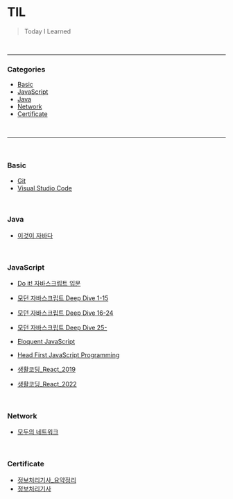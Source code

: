 # TIL

> Today I Learned

<br>

---

### Categories

+ [Basic](#basic)
+ [JavaScript](#javascript)
+ [Java](#java)
+ [Network](#network)
+ [Certificate](#certificate)

<br>

---

<br>

### Basic

- [Git](basic/git.md)
- [Visual Studio Code](basic/vscode.md)

<br>

### Java

- [이것이 자바다](java/이것이_자바다.md)

<br>

### JavaScript

- [Do it! 자바스크립트 입문](javascript/Do_it_자바스크립트_입문.md)
- [모던 자바스크립트 Deep Dive 1-15](javascript/모던_자바스크립트_Deep_Dive_1-15.md)
- [모던 자바스크립트 Deep Dive 16-24](javascript/모던_자바스크립트_Deep_Dive_16-24.md)
- [모던 자바스크립트 Deep Dive 25-](javascript/모던_자바스크립트_Deep_Dive_25-.md)
- [Eloquent JavaScript](javascript/Eloquent_JavaScript.md)
- [Head First JavaScript Programming](javascript/Head_First_JavaScript_Programming.md)

- [생활코딩_React_2019](javascript/생활코딩_React_2019.md)
- [생활코딩_React_2022](javascript/생활코딩_React_2022.md)

<br>

### Network

- [모두의 네트워크](network/모두의_네트워크.md)

<br>

### Certificate

- [정보처리기사_요약정리](certificate/정보처리기사/요약정리.md)
- [정보처리기사](certificate/정보처리기사/정보처리기사.md)

<br>